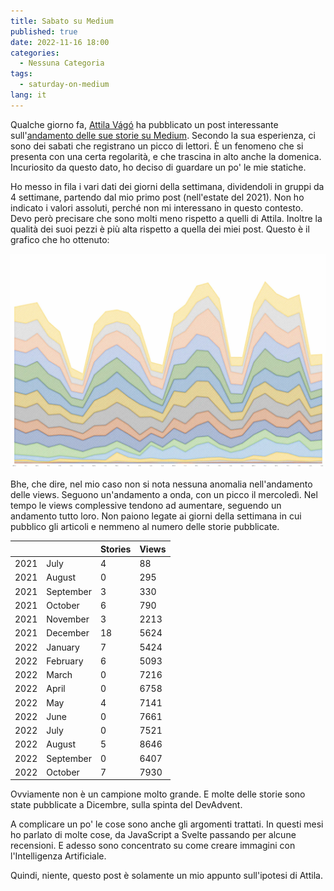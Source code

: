 ```yaml
---
title: Sabato su Medium
published: true
date: 2022-11-16 18:00
categories:
  - Nessuna Categoria
tags:
  - saturday-on-medium
lang: it
---
```


Qualche giorno fa, [Attila Vágó](https://attilavago.medium.com/) ha pubblicato un post interessante sull'[andamento delle sue storie su Medium](https://attilavago.medium.com/saturdays-are-weird-on-medium-31b1fbdf6631). Secondo la sua esperienza, ci sono dei sabati che registrano un picco di lettori. È un fenomeno che si presenta con una certa regolarità, e che trascina in alto anche la domenica. Incuriosito da questo dato, ho deciso di guardare un po' le mie statiche.

Ho messo in fila i vari dati dei giorni della settimana, dividendoli in gruppi da 4 settimane, partendo dal mio primo post (nell'estate del 2021). Non ho indicato i valori assoluti, perché non mi interessano in questo contesto. Devo però precisare che sono molti meno rispetto a quelli di Attila. Inoltre la qualità dei suoi pezzi è più alta rispetto a quella dei miei post. Questo è il grafico che ho ottenuto:

![Immagine](./image.webp)

Bhe, che dire, nel mio caso non si nota nessuna anomalia nell'andamento delle views. Seguono un'andamento a onda, con un picco il mercoledì. Nel tempo le views complessive tendono ad aumentare, seguendo un andamento tutto loro. Non paiono legate ai giorni della settimana in cui pubblico gli articoli e nemmeno al numero delle storie pubblicate.

|      |           | Stories | Views |
| ---- | --------- | ------- | ----- |
| 2021 | July      | 4       | 88    |
| 2021 | August    | 0       | 295   |
| 2021 | September | 3       | 330   |
| 2021 | October   | 6       | 790   |
| 2021 | November  | 3       | 2213  |
| 2021 | December  | 18      | 5624  |
| 2022 | January   | 7       | 5424  |
| 2022 | February  | 6       | 5093  |
| 2022 | March     | 0       | 7216  |
| 2022 | April     | 0       | 6758  |
| 2022 | May       | 4       | 7141  |
| 2022 | June      | 0       | 7661  |
| 2022 | July      | 0       | 7521  |
| 2022 | August    | 5       | 8646  |
| 2022 | September | 0       | 6407  |
| 2022 | October   | 7       | 7930  |

Ovviamente non è un campione molto grande. E molte delle storie sono state pubblicate a Dicembre, sulla spinta del DevAdvent.

A complicare un po' le cose sono anche gli argomenti trattati. In questi mesi ho parlato di molte cose, da JavaScript a Svelte passando per alcune recensioni. E adesso sono concentrato su come creare immagini con l'Intelligenza Artificiale.

Quindi, niente, questo post è solamente un mio appunto sull'ipotesi di Attila.
